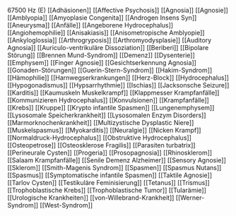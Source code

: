 67500 Hz (E)
[[Adhäsionen]]
[[Affective Psychosis]]
[[Agnosia]]
[[Agnosie]]
[[Amblyopia]]
[[Amyoplasie Congenita]]
[[Androgen Insens Syn]]
[[Aneurysma]]
[[Anfälle]]
[[Angeborene Hydrocephalus]]
[[Angiohemophilie]]
[[Anisakiasis]]
[[Anisometropische Amblyopie]]
[[Ankyloglossia]]
[[Arthrogryposis]]
[[Arthromyodysplasie]]
[[Auditory Agnosia]]
[[Auriculo-ventrikuläre Dissoziation]]
[[Beriberi]]
[[Bipolare Störung]]
[[Brennen Mund-Syndrom]]
[[Demenz]]
[[Dysenterie]]
[[Emphysem]]
[[Finger Agnosie]]
[[Gesichtserkennung Agnosia]]
[[Gonaden-Störungen]]
[[Guerin-Stern-Syndrom]]
[[Hakim-Syndrom]]
[[Hämophilie]]
[[Harnwegserkrankungen]]
[[Herz-Block]]
[[Hydrocephalus]]
[[Hypogonadismus]]
[[Hypsarrhythmie]]
[[Ischias]]
[[Jacksonsche Seizure]]
[[Karditis]]
[[Kaumuskeln Muskelkrampf]]
[[Klappmesser Krampfanfälle]]
[[Kommunizieren Hydrocephalus]]
[[Konvulsionen]]
[[Krampfanfälle]]
[[Krebs]]
[[Kruppe]]
[[Krypto infantile Spasmen]]
[[Lungenemphysem]]
[[Lysosomale Speicherkrankheit]]
[[Lysosomalen Enzym Disorders]]
[[Marmorknochenkrankheit]]
[[Multizystische Dysplastic Niere]]
[[Muskelspasmus]]
[[Myokarditis]]
[[Neuralgie]]
[[Nicken Krampf]]
[[Normaldruck-Hydrocephalus]]
[[Obstruktive Hydrocephalus]]
[[Osteopetrose]]
[[Osteosklerose Fragilis]]
[[Parasiten turbatrix]]
[[Perineurale Cysten]]
[[Progeria]]
[[Prosopagnosia]]
[[Rhinosklerom]]
[[Salaam Krampfanfälle]]
[[Senile Demenz Alzheimer]]
[[Sensory Agnosie]]
[[Sklerom]]
[[Smith-Magenis Syndrom]]
[[Spasmen]]
[[Spasmus Nutans]]
[[Spasmus]]
[[Symptomatische infantile Spasmen]]
[[Taktile Agnosie]]
[[Tarlov Cysten]]
[[Testikuläre Feminisierung]]
[[Tetanus]]
[[Trismus]]
[[Trophoblastische Krebs]]
[[Trophoblastische Tumor]]
[[Tularämie]]
[[Urologische Krankheiten]]
[[von-Willebrand-Krankheit]]
[[Werner-Syndrom]]
[[West-Syndrom]]